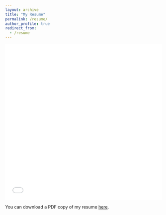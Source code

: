 ```yaml
---
layout: archive
title: "My Resume"
permalink: /resume/
author_profile: true
redirect_from:
  - /resume
---
```


<iframe src="/files/pdf/Radin_Resume.pdf" width="100%" height="500" frameborder="no" border="0" marginwidth="0" marginheight="0"></iframe>

You can download a PDF copy of my resume [here](/files/pdf/Radin_Resume.pdf).
